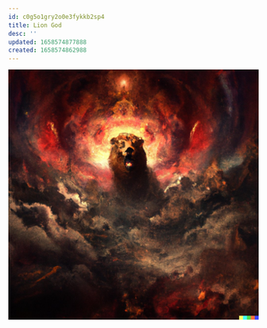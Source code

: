 ```yaml
---
id: c0g5o1gry2o0e3fykkb2sp4
title: Lion God
desc: ''
updated: 1658574877888
created: 1658574862988
---
```



![](/assets/images/dall-e/lion.jpg)
